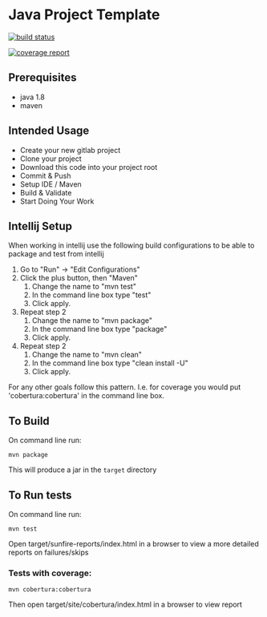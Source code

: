 # Java Project Template

[![build status](http://gitlab01.valuecentric.com/dylan.hall/java-project-template/badges/master/build.svg)](http://gitlab01.valuecentric.com/dylan.hall/java-project-template/commits/master)

[![coverage report](http://gitlab01.valuecentric.com/dylan.hall/java-project-template/badges/master/coverage.svg)](http://gitlab01.valuecentric.com/dylan.hall/java-project-template/commits/master)

## Prerequisites

* java 1.8
* maven

## Intended Usage

* Create your new gitlab project
* Clone your project
* Download this code into your project root
* Commit & Push
* Setup IDE / Maven
* Build & Validate
* Start Doing Your Work

## Intellij Setup

When working in intellij use the following build configurations to be able to package and test from intellij

1. Go to "Run" -> "Edit Configurations"
2. Click the plus button, then "Maven"
    1. Change the name to "mvn test"
    2. In the command line box type "test"
    3. Click apply.
3. Repeat step 2 
    1. Change the name to "mvn package"
    2. In the command line box type "package"
    3. Click apply.
4. Repeat step 2 
    1. Change the name to "mvn clean"
    2. In the command line box type "clean install -U"
    3. Click apply.

For any other goals follow this pattern. I.e. for coverage you would put 'cobertura:cobertura' in the command line box.

## To Build

On command line run:

`mvn package`

This will produce a jar in the `target` directory

## To Run tests

On command line run:

`mvn test`

Open target/sunfire-reports/index.html in a browser to view a more detailed reports on failures/skips

### Tests with coverage:

`mvn cobertura:cobertura`

Then open target/site/cobertura/index.html in a browser to view report